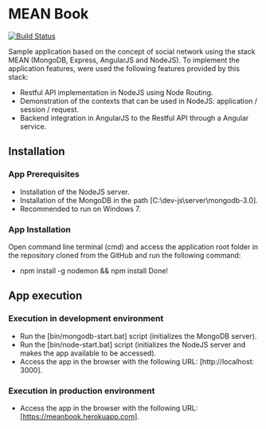 # MEAN Book

[![Build Status](https://travis-ci.org/ggcrjdev/meanbook.svg?branch=master)](https://travis-ci.org/ggcrjdev/meanbook)

Sample application based on the concept of social network using the stack MEAN (MongoDB, Express, AngularJS and NodeJS).
To implement the application features, were used the following features provided by this stack:
- Restful API implementation in NodeJS using Node Routing.
- Demonstration of the contexts that can be used in NodeJS: application / session / request.
- Backend integration in AngularJS to the Restful API through a Angular service.

## Installation
### App Prerequisites
- Installation of the NodeJS server.
- Installation of the MongoDB in the path [C:\dev-js\server\mongodb-3.0].
- Recommended to run on Windows 7.

### App Installation
Open command line terminal (cmd) and access the application root folder in the repository cloned from the GitHub and run the following command:
- npm install -g nodemon && npm install
Done!

## App execution
### Execution in development environment
- Run the [bin/mongodb-start.bat] script (initializes the MongoDB server).
- Run the [bin/node-start.bat] script (initializes the NodeJS server and makes the app available to be accessed).
- Access the app in the browser with the following URL: [http://localhost: 3000].

### Execution in production environment
- Access the app in the browser with the following URL: [https://meanbook.herokuapp.com].
